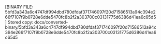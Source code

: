 [BINARY FILE: 5bfd3a343a6c4747df994dbd780dfdaf371746097f20d71586513a94c394e266f7107f9b0728e6dde5470fc8b2f2a303700c03131775d6386d41ea6c65d5]
Stored copy: docs/converted-binary/5bfd3a343a6c4747df994dbd780dfdaf371746097f20d71586513a94c394e266f7107f9b0728e6dde5470fc8b2f2a303700c03131775d6386d41ea6c65d5
